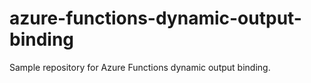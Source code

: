 # azure-functions-dynamic-output-binding
Sample repository for Azure Functions dynamic output binding.

